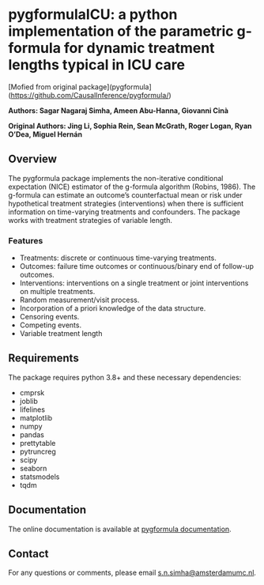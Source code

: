 # pygformulaICU: a python implementation of the parametric g-formula for dynamic treatment lengths typical in ICU care

[Mofied from original package](pygformula](https://github.com/CausalInference/pygformula/)

**Authors: Sagar Nagaraj Simha, Ameen Abu-Hanna, Giovanni Cinà**

**Original Authors: Jing Li, Sophia Rein, Sean McGrath, Roger Logan, Ryan O’Dea, Miguel Hernán**


## Overview
The pygformula package implements the non-iterative conditional expectation (NICE) estimator of the g-formula algorithm
(Robins, 1986). The g-formula can estimate an outcome’s counterfactual mean or risk under hypothetical treatment strategies
(interventions) when there is sufficient information on time-varying treatments and confounders. The package works with 
treatment strategies of variable length.


### Features

* Treatments: discrete or continuous time-varying treatments.
* Outcomes: failure time outcomes or continuous/binary end of follow-up outcomes.
* Interventions: interventions on a single treatment or joint interventions on multiple treatments.
* Random measurement/visit process.
* Incorporation of a priori knowledge of the data structure.
* Censoring events.
* Competing events.
* Variable treatment length


## Requirements

The package requires python 3.8+ and these necessary dependencies:

- cmprsk
- joblib
- lifelines
- matplotlib
- numpy
- pandas
- prettytable
- pytruncreg
- scipy
- seaborn
- statsmodels
- tqdm


## Documentation

The online documentation is available at [pygformula documentation](https://pygformula.readthedocs.io).

## Contact

For any questions or comments, please email s.n.simha@amsterdamumc.nl.
